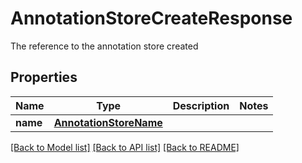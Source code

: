 # AnnotationStoreCreateResponse

The reference to the annotation store created

## Properties
Name | Type | Description | Notes
------------ | ------------- | ------------- | -------------
**name** | [**AnnotationStoreName**](AnnotationStoreName.md) |  | 

[[Back to Model list]](../README.md#documentation-for-models) [[Back to API list]](../README.md#documentation-for-api-endpoints) [[Back to README]](../README.md)


